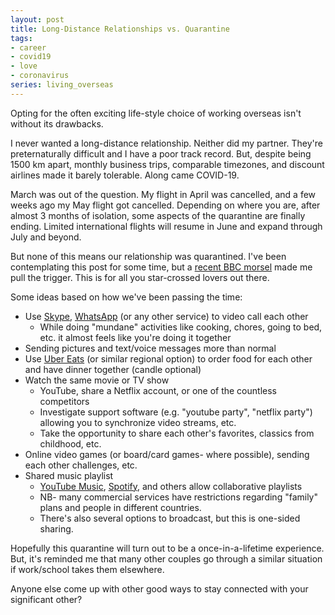 ```yaml
---
layout: post
title: Long-Distance Relationships vs. Quarantine
tags:
- career
- covid19
- love
- coronavirus
series: living_overseas
---
```


Opting for the often exciting life-style choice of working overseas isn't without its drawbacks.

I never wanted a long-distance relationship.  Neither did my partner.  They're preternaturally difficult and I have a poor track record.  But, despite being 1500 km apart, monthly business trips, comparable timezones, and discount airlines made it barely tolerable.  Along came COVID-19.

March was out of the question.  My flight in April was cancelled, and a few weeks ago my May flight got cancelled.  Depending on where you are, after almost 3 months of isolation, some aspects of the quarantine are finally ending.  Limited international flights will resume in June and expand through July and beyond.

But none of this means our relationship was quarantined.  I've been contemplating this post for some time, but a [recent BBC morsel](https://www.bbc.com/news/world-52196670) made me pull the trigger.  This is for all you star-crossed lovers out there.

Some ideas based on how we've been passing the time:

- Use [Skype](https://www.skype.com/), [WhatsApp](https://www.whatsapp.com/) (or any other service) to video call each other
    - While doing "mundane" activities like cooking, chores, going to bed, etc. it almost feels like you're doing it together
- Sending pictures and text/voice messages more than normal
- Use [Uber Eats](https://www.ubereats.com/) (or similar regional option) to order food for each other and have dinner together (candle optional)
- Watch the same movie or TV show
    - YouTube, share a Netflix account, or one of the countless competitors
    - Investigate support software (e.g. "youtube party", "netflix party") allowing you to synchronize video streams, etc.
    - Take the opportunity to share each other's favorites, classics from childhood, etc.
- Online video games (or board/card games- where possible), sending each other challenges, etc.
- Shared music playlist
    - [YouTube Music](https://support.google.com/youtube/answer/6109639?hl=en), [Spotify](https://support.spotify.com/cy/article/create-playlists-with-your-friends/), and others allow collaborative playlists
    - NB- many commercial services have restrictions regarding "family" plans and people in different countries.
    - There's also several options to broadcast, but this is one-sided sharing.

Hopefully this quarantine will turn out to be a once-in-a-lifetime experience.  But, it's reminded me that many other couples go through a similar situation if work/school takes them elsewhere.

Anyone else come up with other good ways to stay connected with your significant other?

